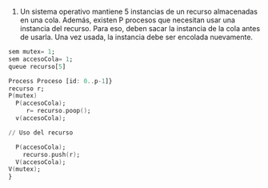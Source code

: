 1. Un sistema operativo mantiene 5 instancias de un recurso almacenadas en una cola.
Además, existen P procesos que necesitan usar una instancia del recurso. Para eso, deben
sacar la instancia de la cola antes de usarla. Una vez usada, la instancia debe ser encolada
nuevamente.

```ada
sem mutex= 1;
sem accesoCola= 1;
queue recurso[5]

Process Proceso [id: 0..p-1]}
recurso r;
P(mutex)
  P(accesoCola);
     r= recurso.poop();
  v(accesoCola);

// Uso del recurso

  P(accesoCola);
    recurso.push(r);
  V(accesoCola);
V(mutex);
}
```




